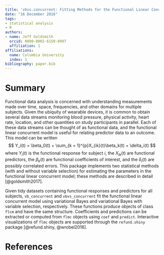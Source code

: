 ```yaml
---
title: 'vbvs.concurrent: Fitting Methods for the Functional Linear Concurrent Model'
date: "16 December 2016"
tags:
- statistical analysis
- R
authors:
- name: Jeff Goldsmith
  orcid: 0000-0002-6150-8997
  affiliation: 1
affiliations:
  name: Columbia University
  index: 1
bibliography: paper.bib
---
```


# Summary

Functional data analysis is concerned with understanding measurements made over time, space, frequencies, and other domains for multiple subjects. Given the ubiquity of wearable devices, it is common to obtain several data streams monitoring blood pressure, physical activity, heart rate, location, and other quantities on study participants in parallel. Each of these data streams can be thought of as functional data, and the functional linear concurrent model is useful for relating predictor data to an outcome. This model can be written
$$
Y_i(t) = \beta_0(t) + \sum_{k = 1}^{p}X_{ik}(t)\beta_k(t) + \delta_i(t)
$$
where $Y_i(t)$ is the functional response for subject $i$, the $X_{ik}(t)$ are functional predictors, the $\beta_k(t)$ are functional coefficients of interest, and the $\delta_i(t)$ are possibly correlated errors. This package implements two statistical methods (with and without variable selection) for estimating the parameters in the functional linear concurrent model; these methods are described in detail [@goldsmith2017].

Given tidy datasets containing functional responses and predictors for all subjects, `vb_concurrent` and `vbvs_concurrent` fit the functional linear concurrent model using variational Bayes and variational Bayes with variable selection, respectively. These functions produce objects of class `flcm` and have the same structure. Coefficients and predictions can be extracted or computed from `flmc` objects using `coef` and `predict`. Interactive visualizations of `flmc` objects are supported through the `refund.shiny` package [@refund.shiny, @wrobel2016].


# References

